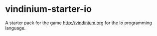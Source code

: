 vindinium-starter-io
====================

A starter pack for the game http://vindinium.org for the Io programming language.
